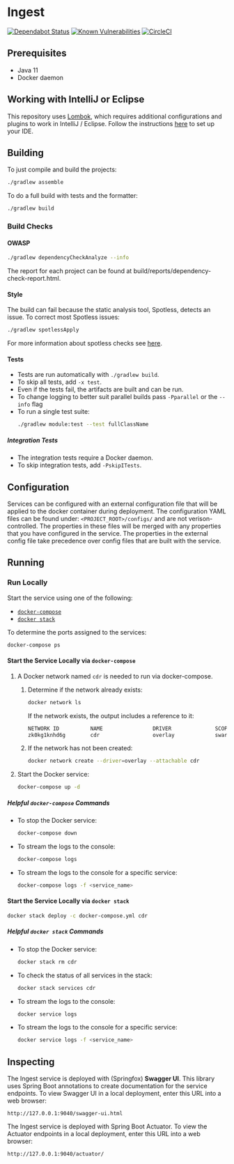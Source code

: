 # Ingest
[![Dependabot Status](https://api.dependabot.com/badges/status?host=github&repo=connexta/ion-ingest)](https://dependabot.com)
[![Known Vulnerabilities](https://snyk.io/test/github/connexta/ion-ingest/badge.svg)](https://snyk.io/test/github/connexta/ion-ingest)
[![CircleCI](https://circleci.com/gh/connexta/ion-ingest/tree/master.svg?style=svg)](https://circleci.com/gh/connexta/ion-ingest/tree/master)

## Prerequisites
* Java 11
* Docker daemon

## Working with IntelliJ or Eclipse
This repository uses [Lombok](https://projectlombok.org/), which requires additional configurations and plugins to work in IntelliJ / Eclipse.
Follow the instructions [here](https://www.baeldung.com/lombok-ide) to set up your IDE.

## Building
To just compile and build the projects:
```bash
./gradlew assemble
```
To do a full build with tests and the formatter:
```bash
./gradlew build
```

### Build Checks
#### OWASP
```bash
./gradlew dependencyCheckAnalyze --info
```
The report for each project can be found at build/reports/dependency-check-report.html.

#### Style
The build can fail because the static analysis tool, Spotless, detects an issue. To correct most Spotless issues:
```bash
./gradlew spotlessApply
```

For more information about spotless checks see
[here](https://github.com/diffplug/spotless/tree/master/plugin-gradle#custom-rules).

#### Tests
* Tests are run automatically with `./gradlew build`.
* To skip all tests, add `-x test`.
* Even if the tests fail, the artifacts are built and can be run.
* To change logging to better suit parallel builds pass `-Pparallel` or the `--info` flag
* To run a single test suite:
    ```bash
    ./gradlew module:test --test fullClassName
    ```

##### Integration Tests
* The integration tests require a Docker daemon.
* To skip integration tests, add `-PskipITests`.

## Configuration
Services can be configured with an external configuration file that will be applied to the docker container during
deployment. The configuration YAML files can be found under: `<PROJECT_ROOT>/configs/` and are not verison-controlled.
The properties in these files will be merged with any properties that you have configured in the service. The properties
in the external config file take precedence over config files that are built with the service.

## Running
### Run Locally
Start the service using one of the following:
* [`docker-compose`](#start-the-service-locally-via-docker-compose)
* [`docker stack`](#start-the-service-locally-via-docker-stack)

To determine the ports assigned to the services:
```bash
docker-compose ps
```

#### Start the Service Locally via `docker-compose`
1. A Docker network named `cdr` is needed to run via docker-compose.

    1. Determine if the network already exists:
        ```bash
        docker network ls
        ```
        If the network exists, the output includes a reference to it:
        ```bash
        NETWORK ID          NAME                DRIVER              SCOPE
        zk0kg1knhd6g        cdr                 overlay             swarm
        ```
    2. If the network has not been created:
        ```bash
        docker network create --driver=overlay --attachable cdr
        ```
2. Start the Docker service:
    ```bash
    docker-compose up -d
    ```

##### Helpful `docker-compose` Commands
* To stop the Docker service:
    ```bash
    docker-compose down
    ```
* To stream the logs to the console:
    ```bash
    docker-compose logs
    ```
* To stream the logs to the console for a specific service:
    ```bash
    docker-compose logs -f <service_name>
    ```

#### Start the Service Locally via `docker stack`
```bash
docker stack deploy -c docker-compose.yml cdr
```

##### Helpful `docker stack` Commands
* To stop the Docker service:
    ```bash
    docker stack rm cdr
    ```
* To check the status of all services in the stack:
    ```bash
    docker stack services cdr
    ```
* To stream the logs to the console:
    ```bash
    docker service logs
    ```
* To stream the logs to the console for a specific service:
    ```bash
    docker service logs -f <service_name>
    ```

## Inspecting
The Ingest service is deployed with (Springfox) **Swagger UI**. This library uses Spring Boot
annotations to create documentation for the service endpoints. To view Swagger UI in a local
deployment, enter this URL into a web browser:

`http://127.0.0.1:9040/swagger-ui.html`

The Ingest service is deployed with Spring Boot Actuator. To view the Actuator
endpoints in a local deployment, enter this URL into a web browser:

`http://127.0.0.1:9040/actuator/`
